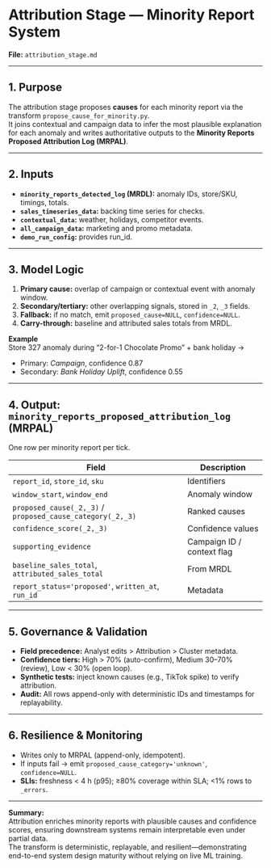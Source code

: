 # Attribution Stage — Minority Report System  
**File:** `attribution_stage.md`  

---

## 1. Purpose  
The attribution stage proposes **causes** for each minority report via the transform `propose_cause_for_minority.py`.  
It joins contextual and campaign data to infer the most plausible explanation for each anomaly and writes authoritative outputs to the **Minority Reports Proposed Attribution Log (MRPAL)**.

---

## 2. Inputs  
- **`minority_reports_detected_log` (MRDL):** anomaly IDs, store/SKU, timings, totals.  
- **`sales_timeseries_data`:** backing time series for checks.  
- **`contextual_data`:** weather, holidays, competitor events.  
- **`all_campaign_data`:** marketing and promo metadata.  
- **`demo_run_config`:** provides run_id.  

---

## 3. Model Logic  
1. **Primary cause:** overlap of campaign or contextual event with anomaly window.  
2. **Secondary/tertiary:** other overlapping signals, stored in `_2`, `_3` fields.  
3. **Fallback:** if no match, emit `proposed_cause=NULL`, `confidence=NULL`.  
4. **Carry-through:** baseline and attributed sales totals from MRDL.  

**Example**  
Store 327 anomaly during “2-for-1 Chocolate Promo” + bank holiday →  
- Primary: *Campaign*, confidence 0.87  
- Secondary: *Bank Holiday Uplift*, confidence 0.55  

---

## 4. Output: `minority_reports_proposed_attribution_log` (MRPAL)
One row per minority report per tick.

| Field | Description |
|-------|--------------|
| `report_id`, `store_id`, `sku` | Identifiers |
| `window_start`, `window_end` | Anomaly window |
| `proposed_cause(_2,_3)` / `proposed_cause_category(_2,_3)` | Ranked causes |
| `confidence_score(_2,_3)` | Confidence values |
| `supporting_evidence` | Campaign ID / context flag |
| `baseline_sales_total`, `attributed_sales_total` | From MRDL |
| `report_status='proposed'`, `written_at`, `run_id` | Metadata |

---

## 5. Governance & Validation  
- **Field precedence:** Analyst edits > Attribution > Cluster metadata.  
- **Confidence tiers:** High > 70% (auto-confirm), Medium 30–70% (review), Low < 30% (open loop).  
- **Synthetic tests:** inject known causes (e.g., TikTok spike) to verify attribution.  
- **Audit:** All rows append-only with deterministic IDs and timestamps for replayability.  

---

## 6. Resilience & Monitoring  
- Writes only to MRPAL (append-only, idempotent).  
- If inputs fail → emit `proposed_cause_category='unknown'`, `confidence=NULL`.  
- **SLIs:** freshness < 4 h (p95); ≥80% coverage within SLA; <1% rows to `_errors`.  

---

**Summary:**  
Attribution enriches minority reports with plausible causes and confidence scores, ensuring downstream systems remain interpretable even under partial data.  
The transform is deterministic, replayable, and resilient—demonstrating end-to-end system design maturity without relying on live ML training.
